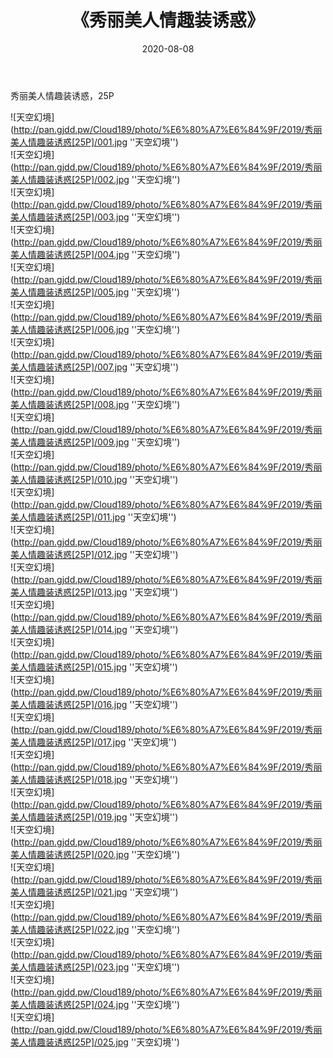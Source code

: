 ﻿---
layout: post
title:  《秀丽美人情趣装诱惑》
date:   2020-08-08
img: http://pan.gjdd.pw/Cloud189/photo/%E6%80%A7%E6%84%9F/2019/秀丽美人情趣装诱惑[25P]/000.jpg
categories: [美女, 性感, 泳衣]
---

秀丽美人情趣装诱惑，25P

![天空幻境](http://pan.gjdd.pw/Cloud189/photo/%E6%80%A7%E6%84%9F/2019/秀丽美人情趣装诱惑[25P]/001.jpg ''天空幻境'') <br>
![天空幻境](http://pan.gjdd.pw/Cloud189/photo/%E6%80%A7%E6%84%9F/2019/秀丽美人情趣装诱惑[25P]/002.jpg ''天空幻境'') <br>
![天空幻境](http://pan.gjdd.pw/Cloud189/photo/%E6%80%A7%E6%84%9F/2019/秀丽美人情趣装诱惑[25P]/003.jpg ''天空幻境'') <br>
![天空幻境](http://pan.gjdd.pw/Cloud189/photo/%E6%80%A7%E6%84%9F/2019/秀丽美人情趣装诱惑[25P]/004.jpg ''天空幻境'') <br>
![天空幻境](http://pan.gjdd.pw/Cloud189/photo/%E6%80%A7%E6%84%9F/2019/秀丽美人情趣装诱惑[25P]/005.jpg ''天空幻境'') <br>
![天空幻境](http://pan.gjdd.pw/Cloud189/photo/%E6%80%A7%E6%84%9F/2019/秀丽美人情趣装诱惑[25P]/006.jpg ''天空幻境'') <br>
![天空幻境](http://pan.gjdd.pw/Cloud189/photo/%E6%80%A7%E6%84%9F/2019/秀丽美人情趣装诱惑[25P]/007.jpg ''天空幻境'') <br>
![天空幻境](http://pan.gjdd.pw/Cloud189/photo/%E6%80%A7%E6%84%9F/2019/秀丽美人情趣装诱惑[25P]/008.jpg ''天空幻境'') <br>
![天空幻境](http://pan.gjdd.pw/Cloud189/photo/%E6%80%A7%E6%84%9F/2019/秀丽美人情趣装诱惑[25P]/009.jpg ''天空幻境'') <br>
![天空幻境](http://pan.gjdd.pw/Cloud189/photo/%E6%80%A7%E6%84%9F/2019/秀丽美人情趣装诱惑[25P]/010.jpg ''天空幻境'') <br>
![天空幻境](http://pan.gjdd.pw/Cloud189/photo/%E6%80%A7%E6%84%9F/2019/秀丽美人情趣装诱惑[25P]/011.jpg ''天空幻境'') <br>
![天空幻境](http://pan.gjdd.pw/Cloud189/photo/%E6%80%A7%E6%84%9F/2019/秀丽美人情趣装诱惑[25P]/012.jpg ''天空幻境'') <br>
![天空幻境](http://pan.gjdd.pw/Cloud189/photo/%E6%80%A7%E6%84%9F/2019/秀丽美人情趣装诱惑[25P]/013.jpg ''天空幻境'') <br>
![天空幻境](http://pan.gjdd.pw/Cloud189/photo/%E6%80%A7%E6%84%9F/2019/秀丽美人情趣装诱惑[25P]/014.jpg ''天空幻境'') <br>
![天空幻境](http://pan.gjdd.pw/Cloud189/photo/%E6%80%A7%E6%84%9F/2019/秀丽美人情趣装诱惑[25P]/015.jpg ''天空幻境'') <br>
![天空幻境](http://pan.gjdd.pw/Cloud189/photo/%E6%80%A7%E6%84%9F/2019/秀丽美人情趣装诱惑[25P]/016.jpg ''天空幻境'') <br>
![天空幻境](http://pan.gjdd.pw/Cloud189/photo/%E6%80%A7%E6%84%9F/2019/秀丽美人情趣装诱惑[25P]/017.jpg ''天空幻境'') <br>
![天空幻境](http://pan.gjdd.pw/Cloud189/photo/%E6%80%A7%E6%84%9F/2019/秀丽美人情趣装诱惑[25P]/018.jpg ''天空幻境'') <br>
![天空幻境](http://pan.gjdd.pw/Cloud189/photo/%E6%80%A7%E6%84%9F/2019/秀丽美人情趣装诱惑[25P]/019.jpg ''天空幻境'') <br>
![天空幻境](http://pan.gjdd.pw/Cloud189/photo/%E6%80%A7%E6%84%9F/2019/秀丽美人情趣装诱惑[25P]/020.jpg ''天空幻境'') <br>
![天空幻境](http://pan.gjdd.pw/Cloud189/photo/%E6%80%A7%E6%84%9F/2019/秀丽美人情趣装诱惑[25P]/021.jpg ''天空幻境'') <br>
![天空幻境](http://pan.gjdd.pw/Cloud189/photo/%E6%80%A7%E6%84%9F/2019/秀丽美人情趣装诱惑[25P]/022.jpg ''天空幻境'') <br>
![天空幻境](http://pan.gjdd.pw/Cloud189/photo/%E6%80%A7%E6%84%9F/2019/秀丽美人情趣装诱惑[25P]/023.jpg ''天空幻境'') <br>
![天空幻境](http://pan.gjdd.pw/Cloud189/photo/%E6%80%A7%E6%84%9F/2019/秀丽美人情趣装诱惑[25P]/024.jpg ''天空幻境'') <br>
![天空幻境](http://pan.gjdd.pw/Cloud189/photo/%E6%80%A7%E6%84%9F/2019/秀丽美人情趣装诱惑[25P]/025.jpg ''天空幻境'') <br>
